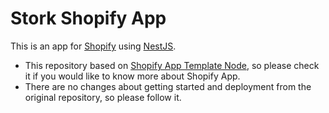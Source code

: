 # Stork Shopify App

This is an app for [Shopify](https://shopify.dev/apps/getting-started) using [NestJS](https://nestjs.com/).

- This repository based on
  [Shopify App Template Node](https://github.com/Shopify/shopify-app-template-node), so please check it if you would like to know more about Shopify App.
- There are no changes about getting started and deployment from the original repository, so please follow it.
